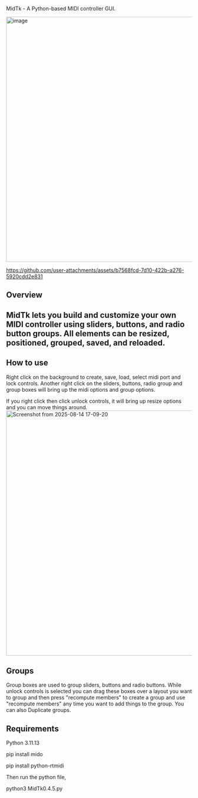 MidTk - A Python-based MIDI controller GUI.

<img width="1256" height="665" alt="image" src="https://github.com/user-attachments/assets/bf220d8c-3526-4561-a93a-91c1e0f01f85" />

https://github.com/user-attachments/assets/b7568fcd-7d10-422b-a276-5920cdd2e831

Overview
--------
MidTk lets you build and customize your own MIDI controller using sliders, buttons, and radio button groups.
All elements can be resized, positioned, grouped, saved, and reloaded.
-
How to use
----------
Right click on the background to create, save, load, select midi port and lock controls. Another right click on the sliders, buttons, radio group and group boxes will bring up the midi options and group options. 

If you right click then click unlock controls, it will bring up resize options and you can move things around. 
<img width="1256" height="665" alt="Screenshot from 2025-08-14 17-09-20" src="https://github.com/user-attachments/assets/2817f9da-e888-4f3a-87a5-6b599fc976a5" />

Groups
-------
Group boxes are used to group sliders, buttons and radio buttons. While unlock controls is selected you can drag these boxes over a layout you want to group and then press "recompute members" to create a group and use "recompute members" any time you want to add things to the group. You can also Duplicate groups.

Requirements
------------

Python 3.11.13

pip install mido

pip install python-rtmidi

Then run the python file,

python3 MidTk0.4.5.py
